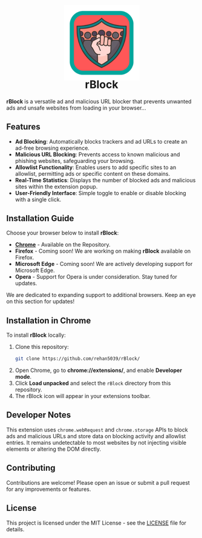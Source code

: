 <div align="center">
  <img src="img/rBlock-logo.png" alt="rBlock Logo" width="200" style="margin-bottom: -10px;"/>
  <h1 style="margin-top: 0;">rBlock</h1>
</div>

**rBlock** is a versatile ad and malicious URL blocker that prevents unwanted ads and unsafe websites from loading in your browser...

## Features

- **Ad Blocking**: Automatically blocks trackers and ad URLs to create an ad-free browsing experience.
- **Malicious URL Blocking**: Prevents access to known malicious and phishing websites, safeguarding your browsing.
- **Allowlist Functionality**: Enables users to add specific sites to an allowlist, permitting ads or specific content on these domains.
- **Real-Time Statistics**: Displays the number of blocked ads and malicious sites within the extension popup.
- **User-Friendly Interface**: Simple toggle to enable or disable blocking with a single click.

## Installation Guide

Choose your browser below to install **rBlock**:

- [**Chrome**](https://github.com/rehan5039/rBlock/tree/main?tab=readme-ov-file#installation-in-chrome) - Available on the Repository.
- **Firefox** - Coming soon! We are working on making **rBlock** available on Firefox.
- **Microsoft Edge** - Coming soon! We are actively developing support for Microsoft Edge.
- **Opera** - Support for Opera is under consideration. Stay tuned for updates.

We are dedicated to expanding support to additional browsers. Keep an eye on this section for updates!



## Installation in Chrome

To install **rBlock** locally:

1. Clone this repository:
   ```bash
   git clone https://github.com/rehan5039/rBlock/
   
2. Open Chrome, go to **chrome://extensions/**, and enable **Developer mode**.
3. Click **Load unpacked** and select the `rBlock` directory from this repository.
4. The rBlock icon will appear in your extensions toolbar.

## Developer Notes

This extension uses `chrome.webRequest` and `chrome.storage` APIs to block ads and malicious URLs and store data on blocking activity and allowlist entries. It remains undetectable to most websites by not injecting visible elements or altering the DOM directly.

## Contributing

Contributions are welcome! Please open an issue or submit a pull request for any improvements or features.

## License

This project is licensed under the MIT License - see the [LICENSE](LICENSE) file for details.
